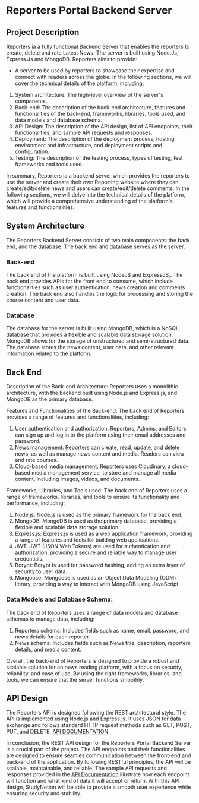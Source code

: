 # Reporters Portal Backend Server 

## Project Description

Reporters ia a fully functional Backend Server that enables the reporters to create, delete and rate Latest News. The server is built using Node.Js, Express.Js and MongoDB.
Reporters aims to provide:
* A server to be used by reporters to showcase their expertise and connect with readers
across the globe.
In the following sections, we will cover the technical details of the platform, including:
1. System architecture: The high-level overview of the server's components.
2. Back-end: The description of the back-end architecture, features and functionalities of
the back-end, frameworks, libraries, tools used, and data models and database schema.
3. API Design: The description of the API design, list of API endpoints, their
functionalities, and sample API requests and responses.
4. Deployment: The description of the deployment process, hosting environment and
infrastructure, and deployment scripts and configuration.
5. Testing: The description of the testing process, types of testing, test frameworks and 
tools used.

In summary, Reporters ia a backend server which provides the reporters to use the server and create their own Reporting website where they can create/edit/delete news and users can create/edit/delete comments. In the following sections, we will delve into the technical details
of the platform, which will provide a comprehensive understanding of the platform's
features and functionalities.

## System Architecture

The Reporters Backend Server consists of two main components: the back end, and the database. The back end and database serves as the server.

### Back-end 

The back end of the platform is built using NodeJS and ExpressJS,. The back end provides APIs for the front end to consume, which include functionalities such as user authentication, news creation and comments creation. The back end also handles the logic for processing and storing the course content and user data.


### Database

The database for the server is built using MongoDB, which is a NoSQL database that provides a flexible and scalable data storage solution. MongoDB allows for the storage of unstructured and semi-structured data. The database stores the news content, user data, and other relevant information related to the platform.


## Back End

Description of the Back-end Architecture: 
Reporters uses a monolithic architecture, with the backend built using Node.js and Express.js, and MongoDB as the primary database. 

Features and Functionalities of the Back-end: 
The back end of Reporters provides a range of features and functionalities, including:
1. User authentication and authorization: Reporters, Admins, and Editors can sign up and log in to the platform using their email addresses and password.
1. News management: Reporters can create, read, update, and delete news, as well as manage news content and media. Readers can view and rate courses.
1. Cloud-based media management: Reporters uses Cloudinary, a cloud-based media management service, to store and manage all media content, including images, videos, and documents.

Frameworks, Libraries, and Tools used: 
The back end of Reporters uses a range of frameworks, libraries, and tools to ensure its
functionality and performance, including:
1. Node.js: Node.js is used as the primary framework for the back end.
2. MongoDB: MongoDB is used as the primary database, providing a flexible and scalable data storage solution.
3. Express.js: Express.js is used as a web application framework, providing a range of features and tools for building web applications.
4. JWT: JWT (JSON Web Tokens) are used for authentication and authorization, providing a secure and reliable way to manage user credentials.
5. Bcrypt: Bcrypt is used for password hashing, adding an extra layer of security to user data.
6. Mongoose: Mongoose is used as an Object Data Modeling (ODM) library, providing a way to interact with MongoDB using JavaScript

### Data Models and Database Schema: 
The back end of Reporters uses a range of data models and database schemas to
manage data, including:
1. Reporters schema: Includes fields such as name, email, password, and news details
for each reporter.
2. News schema: Includes fields such as News title, description, reporters details,
and media content.

Overall, the back-end of Reporters is designed to provide a robust and scalable solution for an news reading platform, with a focus on security, reliability, and ease of use. By using the right frameworks, libraries, and tools, we can ensure that the server functions smoothly.

## API Design

The Reporters API is designed following the REST architectural style. The API is implemented using Node.js and Express.js. It uses JSON for data exchange and follows standard HTTP request methods such as GET, POST, PUT, and DELETE.
[API DOCUMENTATION](https://documenter.getpostman.com/view/29471893/2s9YR6ZYpc)

In conclusion, the REST API design for the Reporters Portal Backend Server is a crucial part of the project. The API endpoints and their functionalities are designed to ensure seamles communication between the front-end and back-end of the application. By following RESTful principles, the API will be scalable, maintainable, and reliable. The sample API requests and responses provided in the [API Documentation](https://documenter.getpostman.com/view/29471893/2s9YR6ZYpc) illustrate how each endpoint will function and what kind of data it will accept or return. With this API design, StudyNotion will be able to provide a smooth user experience while ensuring security and stability.

